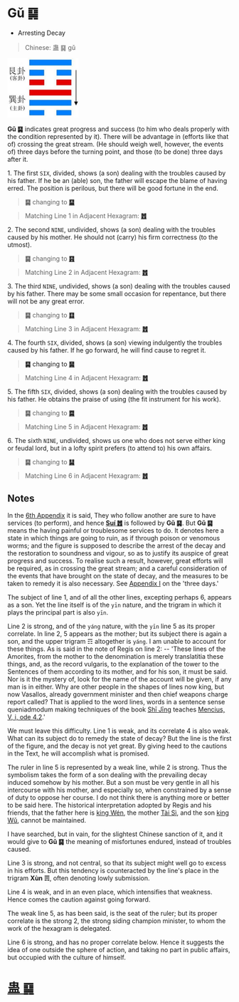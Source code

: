 # Gǔ ䷑

* Arresting Decay

> Chinese: 蛊 ䷑ gǔ

<a id="p-95"/>

<img src="shapes/18.10.jpg" width="160" alt="蛊">

**Gǔ ䷑** indicates great progress and success (to him who deals properly with the condition represented by it). There will be advantage in (efforts like that of) crossing the great stream. (He should weigh well, however, the events of) three days before the turning point, and those (to be done) three days after it.

1.<a name="18.1"></a> The first `SIX`, divided, shows (a son) dealing with the troubles caused by his father. If he be an (able) son, the father will escape the blame of having erred. The position is perilous, but there will be good fortune in the end.

> **䷑** changing to [**䷙**](e5a4a7e89384daxu.md)

> Matching Line 1 in Adjacent Hexagram: [**䷐**](e99a8fsui.md#17.1)

2.<a name="18.2"></a> The second `NINE`, undivided, shows (a son) dealing with the troubles caused by his mother. He should not (carry) his firm correctness (to the utmost).

> **䷑** changing to [**䷳**](e889aegen.md)

> Matching Line 2 in Adjacent Hexagram: [**䷐**](e99a8fsui.md#17.2)

3.<a name="18.3"></a> The third `NINE`, undivided, shows (a son) dealing with the troubles caused by his father. There may be some small occasion for repentance, but there will not be any great error.

> **䷑** changing to [**䷃**](e89299meng.md)

> Matching Line 3 in Adjacent Hexagram: [**䷐**](e99a8fsui.md#17.3)

4.<a name="18.4"></a> The fourth `SIX`, divided, shows (a son) viewing indulgently the troubles caused by his father. If he go forward, he will find cause to regret it.

<a id="p-96"/>

> **䷑** changing to [**䷱**](e9bc8eding.md)

> Matching Line 4 in Adjacent Hexagram: [**䷐**](e99a8fsui.md#17.4)

5.<a name="18.5"></a> The fifth `SIX`, divided, shows (a son) dealing with the troubles caused by his father. He obtains the praise of using (the fit instrument for his work).

> **䷑** changing to [**䷸**](e5b7bdxun.md)

> Matching Line 5 in Adjacent Hexagram: [**䷐**](e99a8fsui.md#17.5)

6.<a name="18.6"></a> The sixth `NINE`, undivided, shows us one who does not serve either king or feudal lord, but in a lofty spirit prefers (to attend to) his own affairs.

> **䷑** changing to [**䷭**](e58d87sheng.md)

> Matching Line 6 in Adjacent Hexagram: [**䷐**](e99a8fsui.md#17.6)

## Notes

In the [6th Appendix](appendix06s1.md) it is said, They who follow another are sure to have services (to perform), and hence [**Suí ䷐**](e99a8fsui.md) is followed by **Gǔ ䷑**. But **Gǔ ䷑** means the having painful or troublesome services to do. It denotes here a state in which things are going to ruin, as if through poison or venomous worms; and the figure is supposed to describe the arrest of the decay and the restoration to soundness and vigour, so as to justify its auspice of great progress and success. To realise such a result, however, great efforts will be required, as in crossing the great stream; and a careful consideration of the events that have brought on the state of decay, and the measures to be taken to remedy it is also necessary. See [Appendix I](appendix01s1.md#p-229) on the 'three days.'

The subject of line 1, and of all the other lines, excepting perhaps 6, appears as a son. Yet the line itself is of the `yīn` nature, and the trigram in which it plays the principal part is also `yīn`.

Line 2 is strong, and of the `yáng` nature, with the `yīn` line 5 as its proper correlate. In line 2, 5 appears as the mother; but its subject there is again a son, and the upper trigram ☶ altogether is `yáng`. I am unable to account for these things. As is said in the note of Regis on line 2: -- 'These lines of the Amorites, from the mother to the denomination is merely translatitia these things, and, as the record vulgaris, to the explanation of the tower to the Sentences of them according to its mother, and for his son, it must be said. Nor is it the mystery of, look for the name of the account will be given, if any man is in either. Why are other people in the shapes of lines now king, but now Vasallos, already government minister and then chief weapons charge report called? That is applied to the word lines, words in a sentence sense queniadmodum making techniques of the book [Shī Jīng](https://en.wikipedia.org/wiki/Classic_of_Poetry) teaches [Mencius, V, i, ode 4.2](https://ctext.org/dictionary.pl?if=en&id=13492).'

We must leave this difficulty. Line 1 is weak, and its correlate 4 is also weak. What can its subject do to remedy the state of decay? But the line is the first of the figure, and the decay is not yet great. By giving heed to the cautions in the Text, he will accomplish what is promised.

The ruler in line 5 is represented by a weak line, while 2 is strong. Thus the symbolism takes the form of a son dealing with the prevailing decay induced somehow by his mother. But a son must be very gentle in all his intercourse with his mother, and especially so, when constrained by a sense of duty to oppose her course. I do not think there is anything more or better to be said here. The historical interpretation adopted by Regis and his friends, that the father here is [king Wén](https://en.wikipedia.org/wiki/King_Wen_of_Zhou), the mother [Tài Sì](https://en.wikipedia.org/wiki/Tai_Si), and the son [king Wǔ](https://en.wikipedia.org/wiki/King_Wu_of_Zhou), cannot be maintained.

I have searched, but in vain, for the slightest Chinese sanction of it, and it would give to **Gǔ ䷑** the meaning of misfortunes endured, instead of troubles caused.

Line 3 is strong, and not central, so that its subject might well go to excess in his efforts. But this tendency is counteracted by the line's place in the trigram **Xùn ☴**, often denoting lowly submission.

Line 4 is weak, and in an even place, which intensifies that weakness. Hence comes the caution against going forward.

The weak line 5, as has been said, is the seat of the ruler; but its proper correlate is the strong 2, the strong siding champion minister, to whom the work of the hexagram is delegated.

Line 6 is strong, and has no proper correlate below. Hence it suggests the idea of one outside the sphere of action, and taking no part in public affairs, but occupied with the culture of himself.

# [蛊 ䷑](e89b8agu_cn.md)
